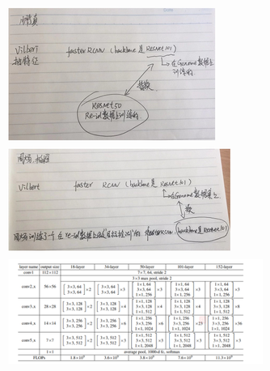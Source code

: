 

![1572573183473](目标检测与re-id任务.assets/1572573183473.png)

![1572573214877](目标检测与re-id任务.assets/1572573214877.png)

![1572606744870](目标检测与re-id任务.assets/1572606744870.png)



